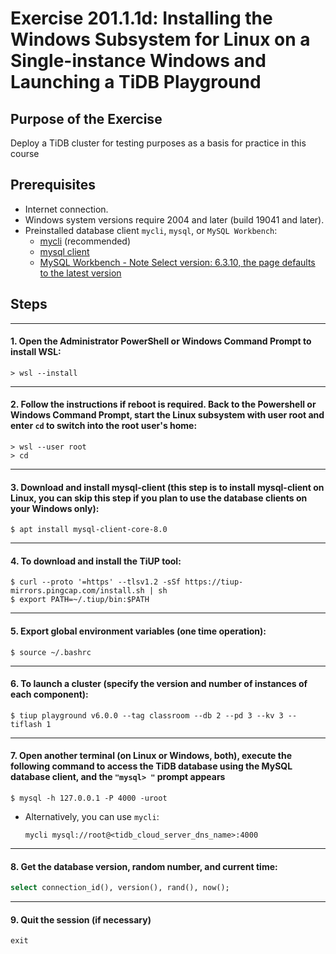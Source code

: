 # Exercise 201.1.1d: Installing the Windows Subsystem for Linux on a Single-instance Windows and Launching a TiDB Playground

## Purpose of the Exercise
Deploy a TiDB cluster for testing purposes as a basis for practice in this course

## Prerequisites
+ Internet connection.
+ Windows system versions require 2004 and later (build 19041 and later).
+ Preinstalled database client `mycli`, `mysql`, or `MySQL Workbench`:
  + [mycli](https://www.mycli.net/) (recommended)
  + [mysql client](https://cn.bing.com/search?q=MacOS+mysql+client+%E5%AE%89%E8%A3%85)
  + [MySQL Workbench - Note Select version: 6.3.10, the page defaults to the latest version](https://downloads.mysql.com/archives/workbench/)


## Steps

-----------------------------------------------
#### 1. Open the Administrator PowerShell or Windows Command Prompt to install WSL:
```
> wsl --install
```

-----------------------------------------------
#### 2. Follow the instructions if reboot is required. Back to the Powershell or Windows Command Prompt, start the Linux subsystem with user root and enter `cd` to switch into the root user's home:
```
> wsl --user root
> cd
```

-----------------------------------------------
#### 3. Download and install mysql-client (this step is to install mysql-client on Linux, you can skip this step if you plan to use the database clients on your Windows only):
```
$ apt install mysql-client-core-8.0
```

-----------------------------------------------
#### 4. To download and install the TiUP tool:
```
$ curl --proto '=https' --tlsv1.2 -sSf https://tiup-mirrors.pingcap.com/install.sh | sh
$ export PATH=~/.tiup/bin:$PATH
```

-----------------------------------------------
#### 5. Export global environment variables (one time operation):
```
$ source ~/.bashrc
```

-----------------------------------------------
#### 6. To launch a cluster (specify the version and number of instances of each component):
```
$ tiup playground v6.0.0 --tag classroom --db 2 --pd 3 --kv 3 --tiflash 1
```

------------------------------------------------------
#### 7. Open another terminal (on Linux or Windows, both), execute the following command to access the TiDB database using the MySQL database client, and the `"mysql> "` prompt appears
```
$ mysql -h 127.0.0.1 -P 4000 -uroot
```

+ Alternatively, you can use `mycli`:
  ```
  mycli mysql://root@<tidb_cloud_server_dns_name>:4000
  ```

------------------------------------------------------
#### 8. Get the database version, random number, and current time:
```sql
select connection_id(), version(), rand(), now();
```

------------------------------------------------------
#### 9. Quit the session (if necessary)
```sql
exit
```
